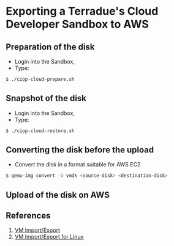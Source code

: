 Exporting a Terradue's Cloud Developer Sandbox to AWS
=====================================================

Preparation of the disk
-----------------------

* Login into the Sandbox,
* Type:
```bash
$ ./ciop-cloud-prepare.sh
```

Snapshot of the disk
---------------------

* Login into the Sandbox,
* Type:
```bash
$ ./ciop-cloud-restore.sh
```

Converting the disk before the upload
-------------------------------------

* Convert the disk in a format suitable for AWS EC2

```bash
$ qemu-img convert -O vmdk <source-disk> <destination-disk>
```

Upload of the disk on AWS
--------------------------

References
----------

1. [VM Import/Export](http://aws.amazon.com/ec2/vm-import/)
2. [VM Import/Export for Linux](http://aws.amazon.com/blogs/aws/vm-import-export-for-linux/?utm_source=feedburner&utm_medium=feed&utm_campaign=Feed%3A+AmazonWebServicesBlog+(Amazon+Web+Services+Blog))




